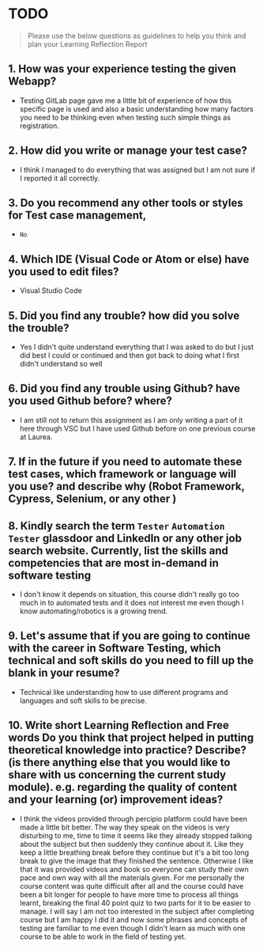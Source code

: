 
# TODO


> Please use the below questions as guidelines to help you think and plan your Learning Reflection Report

## 1. How was your experience testing the given Webapp?
- Testing GitLab page gave me a little bit of experience of how this specific page is used and also a basic understanding how many factors you need to be thinking even when testing such simple things as registration.
     

## 2. How did you write or manage your test case?
- I think I managed to do everything  that was assigned but I am not sure if I reported it all correctly.
    

## 3. Do you recommend any other tools or styles for Test case management, 
 -     No


## 4. Which IDE (Visual Code or Atom or else) have you used to edit files?
- Visual Studio Code


     
## 5. Did you find any trouble? how did you solve the trouble?
- Yes I didn't quite understand everything that I was asked to do but I just did best I could or continued and then got back to doing what I first didn't understand so well


## 6. Did you find any trouble using Github? have you used Github before? where?
- I am still not to return this assignment as I am only writing a part of it here through VSC but I have used Github before on one previous course at Laurea.
 

      

## 7. If in the future if you need to automate these test cases, which framework or language will you use? and describe why (Robot Framework, Cypress, Selenium, or any other )
## 8. Kindly search the term `Tester` `Automation Tester` glassdoor and LinkedIn or any other job search website. Currently, list the skills and competencies that are most in-demand in software testing
- I don't know it depends on situation, this course didn't really go too much in to automated tests and it does not interest me even though I know automating/robotics is a growing trend.


## 9. **Let's assume** that if you are going to continue with the career in Software Testing, which technical and soft skills do you need to fill up the blank in your resume?
- Technical like understanding how to use different programs and languages and soft skills to be precise.




## 10. Write short Learning Reflection and  Free words Do you think that project helped in putting theoretical knowledge into practice? Describe? (is there anything else that you would like to share with us concerning the current study module). e.g. regarding the quality of content and your learning (or) improvement ideas? 
- I think the videos provided through percipio platform could have been made a little bit better. The way they speak on the videos is very disturbing to me, time to time it seems like they already stopped talking about the subject but then suddenly they continue about it. Like they keep a little breathing break before they continue but it's a bit too long break to give the image that they finished the sentence. Otherwise I like that it was provided videos and book so everyone can study their own pace and own way with all the materials given. For me personally the course content was quite difficult after all and the course could have been a bit longer for people to have more time to process all things learnt, breaking the final 40 point quiz to two parts for it to be easier to manage. I will say I am not too interested in the subject after completing course but I am happy I did it and now some phrases and concepts of testing are familiar to me even though I didn't learn as much with one course to be able to work in the field of testing yet.




 





